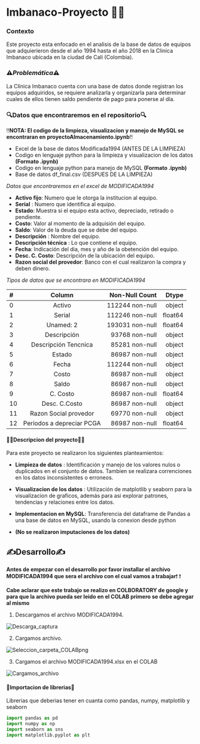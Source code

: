 # Imbanaco-Proyecto 🏥📘

### **Contexto** 

Este proyecto esta enfocado en el analisis de la base de datos de equipos que adquierieron desde el año 1994 hasta el año 2018 en la Clinica Imbanaco ubicada en la ciudad de Cali (Colombia).

### ⚠️*Problemática*⚠️
La Clínica Imbanaco cuenta con una base de datos donde registran los equipos adquiridos, se requiere analizarla y organizarla para determinar cuales de 
ellos tienen saldo pendiente de pago para ponerse al día.

### 🔍Datos que encontraremos en el repositorio🔍
‼️**NOTA: El codigo de la limpieza, visualizacion y manejo de MySQL se encontraran en proyectoAlmacenamiento.ipynb**‼️

- Excel de la base de datos Modificada1994 (ANTES DE LA LIMPIEZA)
- Codigo en lenguaje python para la limpieza y visualizacion de los datos **(Formato .ipynb)**
- Codigo en lenguaje python para manejo de MySQL **(Formato .ipynb)**
- Base de datos df_final.csv (DESPUES DE LA LIMPIEZA)

*Datos que encontraremos en el excel de MODIFICADA1994*

-  **Activo fijo**:  Numero que le otorga la institucion al equipo.
- **Serial** : Numero que identifica al equipo.
-  **Estado**:  Muestra si el equipo esta activo, depreciado, retirado o pendiente.
- **Costo**: Valor al momento de la adquisión del equipo.
- **Saldo**: Valor de la deuda que se debe del equipo.
- **Descripción** : Nombre del equipo.
- **Descripción técnica** : Lo que contiene el equipo.
- **Fecha**: Indicación del dia, mes y año de la obetención del equipo.
- **Desc. C. Costo**: Descripción de la ubicación del equipo.
- **Razon social del provedor**: Banco con el cual realizaron la compra y deben dinero.

*Tipos de datos que se encontrara en MODIFICADA1994*

| #  | Column  | Non-Null Count | Dtype |
| :------------ |:---------------:| -----:| -----:|
| 0      | Activo | 112244 non-null | object |
| 1     | Serial     | 112246 non-null| float64|
| 2 | Unamed: 2        |    193031 non-null | float64|
| 3     | Descripción | 93768 non-null | object |
| 4  | Descripción Tencnica     |   85281 non-null | object |
| 5 | Estado       |    86987 non-null | object |
| 6      | Fecha | 112244 non-null | object |
| 7     | Costo     |   86987 non-null | object |
| 8 | Saldo       |    86987 non-null | object |
| 9      | C. Costo | 86987 non-null | float64|
| 10     | Desc. C.Costo     |   86987 non-null | object|
| 11 | Razon Social provedor        |    69770 non-null | object|
| 12 | Periodos a depreciar PCGA        |    86987 non-null | float64|

#### 👨‍🏫Descripcion del proyecto👨‍🏫
Para este proyecto se realizaron los siguientes planteamientos:
- **Limpieza de datos** : Identificación y manejo de los valores nulos o duplicados en el conjunto de datos. Tambien se realizara correnciones en los datos inconsistentes o erroneos.
- **Visualizacion de los datos** : Utilización de matplotlib y seaborn para la visualizacion de graficos, además para asi explorar patrones, tendencias y relaciones entre los datos.
- **Implementacion en MySQL**: Transferencia del dataframe de Pandas a una base de datos en MySQL, usando la conexion desde python

- **(No se realizaron imputaciones de los datos)**

## ✍️Desarrollo✍️

**Antes de empezar con el desarrollo por favor installar el archivo MODIFICADA1994 que sera el archivo con el cual vamos a trabajar**:exclamation: :heavy_exclamation_mark:

**Cabe aclarar que este trabajo se realizo en COLBORATORY de google y para que la archivo pueda ser leido en el COLAB primero se debe agregar al mismo**

1. Descargamos el archivo MODIFICADA1994.

![Descarga_captura](https://github.com/Ragnar0905/Imbanaco-Proyecto/assets/132869848/eb5897e0-7a77-4a60-ab7a-f36c20e63fd8)

2. Cargamos archivo.

![Seleccion_carpeta_COLABpng](https://github.com/Ragnar0905/Imbanaco-Proyecto/assets/132869848/6d177d1b-3e4d-430f-a7b6-de1e085a7d3a)

3. Cargamos el archivo MODIFICADA1994.xlsx en el COLAB

![Cargamos_archivo](https://github.com/Ragnar0905/Imbanaco-Proyecto/assets/132869848/8a677ea7-c172-479b-87e3-45d99318ea86)

#### 📖Importacion de librerias📖

Librerias que deberias tener en cuanta como pandas, numpy, matplotlib y seaborn
````python
import pandas as pd
import numpy as np
import seaborn as sns
import matplotlib.pyplot as plt
````
